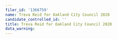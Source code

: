 ```yaml
---
filer_id: '1366759'
name: Treva Reid for Oakland City Council 2020
candidate_controlled_id: ''
title: Treva Reid for Oakland City Council 2020
data_warning: 
---
```

